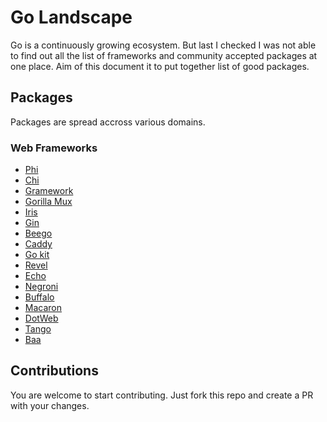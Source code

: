 # Go Landscape

Go is a continuously growing ecosystem. But last I checked I was not able to find out all the list of frameworks and community accepted packages at one place. Aim of this document it to put together list of good packages. 

## Packages

Packages are spread accross various domains.

### Web Frameworks

- [Phi](https://github.com/fate-lovely/phi)
- [Chi](https://github.com/go-chi/chi)
- [Gramework](https://github.com/gramework/gramework)
- [Gorilla Mux](https://github.com/gorilla/mux)
- [Iris](https://github.com/kataras/iris)
- [Gin](https://github.com/gin-gonic/gin)
- [Beego](https://github.com/astaxie/beego)
- [Caddy](https://github.com/mholt/caddy)
- [Go kit](https://github.com/go-kit/kit)
- [Revel](https://github.com/revel/revel)
- [Echo](https://github.com/labstack/echo)
- [Negroni](https://github.com/urfave/negroni)
- [Buffalo](https://github.com/gobuffalo/buffalo)
- [Macaron](https://github.com/go-macaron/macaron)
- [DotWeb](https://github.com/devfeel/dotweb)
- [Tango](https://github.com/lunny/tango)
- [Baa](https://github.com/go-baa/baa)

## Contributions

You are welcome to start contributing. Just fork this repo and create a PR with your changes. 
